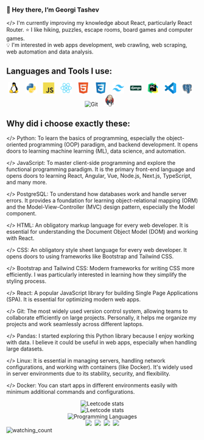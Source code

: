### :wave: Hey there, I’m Georgi Tashev

</> I'm currently improving my knowledge about React, particularly React Router. 
:star: I like hiking, puzzles, escape rooms, board games and computer games.  
:bulb: I'm interested in web apps development, web crawling, web scraping, web automation and data analysis.  

## Languages and Tools I use:
<div align="center">
<img alt="Linux" width="30px" src="https://github.com/devicons/devicon/blob/v2.14.0/icons/linux/linux-original.svg" />&nbsp;&nbsp;&nbsp;
<img alt="Python" width="30px" src="https://github.com/devicons/devicon/raw/v2.14.0/icons/python/python-original.svg" />&nbsp;&nbsp;&nbsp;
<img alt="JavaScript" width="30px" src="https://github.com/devicons/devicon/blob/master/icons/javascript/javascript-original.svg">&nbsp;&nbsp;&nbsp;
<img alt="React" width="30px" src="https://github.com/devicons/devicon/blob/master/icons/react/react-original.svg">&nbsp;&nbsp;&nbsp;
<img  alt="HTML5" width="30px" src="https://github.com/devicons/devicon/blob/master/icons/html5/html5-original.svg">&nbsp;&nbsp;&nbsp;
<img  alt="CSS3" width="30px" src="https://github.com/devicons/devicon/blob/master/icons/css3/css3-original.svg">&nbsp;&nbsp;&nbsp;
<img  alt="TailwindCSS" width="30px" src="https://github.com/devicons/devicon/blob/master/icons/tailwindcss/tailwindcss-original.svg">&nbsp;&nbsp;&nbsp;
<img alt="Django" width="30px" src="https://github.com/devicons/devicon/raw/v2.14.0/icons/django/django-original.svg">&nbsp;&nbsp;&nbsp;
<img alt="PyCharm" width="30px" src="https://github.com/devicons/devicon/raw/v2.14.0/icons/pycharm/pycharm-original.svg">&nbsp;&nbsp;&nbsp;
<img  alt="Visual Studio Code" width="30px" src="https://github.com/devicons/devicon/blob/master/icons/vscode/vscode-original.svg" />&nbsp;&nbsp;&nbsp;
<img alt="PostgreSQL" width="26px" src="https://github.com/devicons/devicon/raw/v2.14.0/icons/postgresql/postgresql-original.svg" />&nbsp;&nbsp;&nbsp;
<img alt="Git" width="30px" src="https://cdn.pixabay.com/photo/2022/01/30/13/33/github-6980894_960_720.png" />&nbsp;&nbsp;&nbsp;
<img alt="Jenkins" width="30px" src="https://github.com/devicons/devicon/blob/v2.14.0/icons/jenkins/jenkins-original.svg" />&nbsp;&nbsp;&nbsp;
</div>

## Why did i choose exactly these:
</> Python: To learn the basics of programming, especially the object-oriented programming (OOP) paradigm, and backend development. It opens doors to learning machine learning (ML), data science, and automation.  

</> JavaScript: To master client-side programming and explore the functional programming paradigm. It is the primary front-end language and opens doors to learning React, Angular, Vue, Node.js, Next.js, TypeScript, and many more.  

</> PostgreSQL: To understand how databases work and handle server errors. It provides a foundation for learning object-relational mapping (ORM) and the Model-View-Controller (MVC) design pattern, especially the Model component.  

</> HTML: An obligatory markup language for every web developer. It is essential for understanding the Document Object Model (DOM) and working with React.  

</> CSS: An obligatory style sheet language for every web developer. It opens doors to using frameworks like Bootstrap and Tailwind CSS. 

</> Bootstrap and Tailwind CSS: Modern frameworks for writing CSS more efficiently. I was particularly interested in learning how they simplify the styling process.  

</> React: A popular JavaScript library for building Single Page Applications (SPA). It is essential for optimizing modern web apps.  

</> Git: The most widely used version control system, allowing teams to collaborate efficiently on large projects. Personally, it helps me organize my projects and work seamlessly across different laptops.  

</> Pandas: I started exploring this Python library because I enjoy working with data. I believe it could be useful in web apps, especially when handling large datasets.  

</> Linux: It is essential in managing servers, handling network configurations, and working with containers (like Docker). It's widely used in server environments due to its stability, security, and flexibility.

</> Docker: You can start apps in different environments easily with minimum additional commands and configurations.


<div align="center">
<img alt="Leetcode stats" src="https://leetcard.jacoblin.cool/xaocccc?theme=dark&font=Abel&ext=activity" width="495px"/>  
</div>

<div align="center">
<img alt="Leetcode stats" src="https://streak-stats.demolab.com/?user=xaoccc&theme=Dark" width="495px"/>  
</div>

<div align="center">
<img alt="Programming Languages" src="https://github-readme-stats-eight-theta.vercel.app/api/top-langs/?username=xaoccc&layout=compact&theme=dark&hide_border=true" width="495px"/>  
</div>


<div align="center">     
    <a target="_blank" rel="noopener noreferrer" href="https://www.linkedin.com/in/georgi-tashev-3aab33a/"><img src="https://img.shields.io/badge/linkedin-%230077B5.svg?style=for-the-badge&logo=Linkedin&logoColor=white"></a>&nbsp;
    <a href="https://www.facebook.com/georgi.tashev"><img src="https://img.shields.io/badge/Facebook-%231877F2.svg?style=for-the-badge&logo=Facebook&logoColor=white"></a>&nbsp;
    <a href="mailto:georgi.taschev@gmail.com"><img src="https://img.shields.io/badge/Gmail-D14836?style=for-the-badge&logo=gmail&logoColor=white"></a>&nbsp;
    <a href="https://discordapp.com/users/tashev_undead#3003"><img src="https://img.shields.io/badge/Discord-%235865F2.svg?style=for-the-badge&logo=discord&logoColor=white"></a>
</div>

<img src="https://komarev.com/ghpvc/?username=xaoccc&color=brightgreen" alt="watching_count" />


